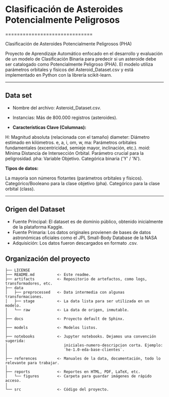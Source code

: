 # Clasificación de Asteroides Potencialmente Peligrosos
==============================

Clasificación de Asteroides Potencialmente Peligrosos (PHA)

Proyecto de Aprendizaje Automático enfocado en el desarrollo y evaluación de un modelo de Clasificación Binaria para predecir si un asteroide debe ser catalogado como Potencialmente Peligroso (PHA). El modelo utiliza parámetros orbitales y físicos del Asteroid_Dataset.csv y está implementado en Python con la librería scikit-learn.

---
## Data set
* Nombre del archivo: Asteroid_Dataset.csv.

* Instancias: Más de 800.000 registros (asteroides).

* **Características Clave (Columnas):**

H: Magnitud absoluta (relacionada con el tamaño)
diameter: Diámetro estimado en kilómetros.
e, a, i, om, w, ma: Parámetros orbitales fundamentales (excentricidad, semieje mayor, inclinación, etc.).
moid: Mínima Distancia de Intersección Orbital. Parámetro crucial para la peligrosidad.
pha: Variable Objetivo. Categórica binaria ('Y' / 'N').

**Tipos de datos:**

La mayoría son números flotantes (parámetros orbitales y físicos).
Categórico/Booleano para la clase objetivo (pha).
Categórico para la clase orbital (class).

---
## Origen del Dataset

* Fuente Principal: El dataset es de dominio público, obtenido inicialmente de la plataforma Kaggle.
* Fuente Primaria: Los datos originales provienen de bases de datos astronómicas oficiales como el JPL Small-Body Database de la NASA 
* Adquisición: Los datos fueron descargados en formato .csv.

Organización del proyecto
------------

    ├── LICENSE
    ├── README.md          <- Este readme.
    ├── artifacts          <- Repositorio de artefactos, como logs, transformadores, etc.
    ├── data
    │   ├── preprocessed   <- Data intermedia con algunas transformaciones.
    │   ├── stage          <- La data lista para ser utilizada en un modelo.
    │   └── raw            <- La data de origen, inmutable.
    │
    ├── docs               <- Proyecto default de Sphinx.
    │
    ├── models             <- Modelos listos.
    │
    ├── notebooks          <- Jupyter notebooks. Dejamos una convención sugerida:
    │                         iniciales-numero-descripcion corta. Ejemplo:
    │                         `he-1.0-eda-base-clientes`.
    │
    ├── references         <- Manuales de la data, documentación, todo lo relevante para trabajar.
    │
    ├── reports            <- Reportes en HTML, PDF, LaTeX, etc.
    │   └── figures        <- Carpeta para guardar imágenes de rápido acceso.
    │
    └── src                <- Código del proyecto.
    
    


